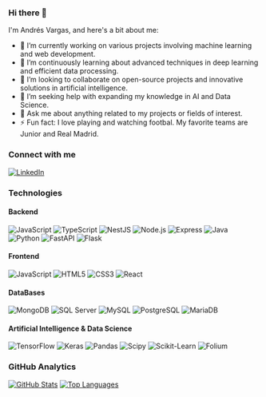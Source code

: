 ### Hi there 👋

I'm Andrés Vargas, and here's a bit about me:

- 🔭 I’m currently working on various projects involving machine learning and web development.
- 🌱 I’m continuously learning about advanced techniques in deep learning and efficient data processing.
- 👯 I’m looking to collaborate on open-source projects and innovative solutions in artificial intelligence.
- 🤔 I’m seeking help with expanding my knowledge in AI and Data Science.
- 💬 Ask me about anything related to my projects or fields of interest.
- ⚡ Fun fact: I love playing and watching footbal. My favorite teams are Junior and Real Madrid.

### Connect with me
[![LinkedIn](https://img.shields.io/badge/LinkedIn-blue?style=flat-square&logo=linkedin&logoColor=white)](https://www.linkedin.com/in/andresfvargas10/)

### Technologies
#### Backend
![JavaScript](https://img.shields.io/badge/-JavaScript-F7DF1E?style=flat-square&logo=javascript&logoColor=white)
![TypeScript](https://img.shields.io/badge/-TypeScript-3178C6?style=flat-square&logo=typescript&logoColor=white)
![NestJS](https://img.shields.io/badge/-NestJS-E0234E?style=flat-square&logo=nestjs&logoColor=white)
![Node.js](https://img.shields.io/badge/-Node.js-339933?style=flat-square&logo=node.js&logoColor=white)
![Express](https://img.shields.io/badge/-Express-000000?style=flat-square&logo=express&logoColor=white)
![Java](https://img.shields.io/badge/-Java-007396?style=flat-square&logo=java&logoColor=white)
![Python](https://img.shields.io/badge/-Python-3776AB?style=flat-square&logo=python&logoColor=white)
![FastAPI](https://img.shields.io/badge/-FastAPI-009688?style=flat-square&logo=fastapi&logoColor=white)
![Flask](https://img.shields.io/badge/-Flask-000000?style=flat-square&logo=flask&logoColor=white)


#### Frontend
![JavaScript](https://img.shields.io/badge/-JavaScript-F7DF1E?style=flat-square&logo=javascript&logoColor=black)
![HTML5](https://img.shields.io/badge/-HTML5-E34F26?style=flat-square&logo=html5&logoColor=white)
![CSS3](https://img.shields.io/badge/-CSS3-1572B6?style=flat-square&logo=css3&logoColor=white)
![React](https://img.shields.io/badge/-React-61DAFB?style=flat-square&logo=react&logoColor=black)

#### DataBases
![MongoDB](https://img.shields.io/badge/-MongoDB-47A248?style=flat-square&logo=mongodb&logoColor=white)
![SQL Server](https://img.shields.io/badge/-SQL%20Server-CC2927?style=flat-square&logo=microsoft-sql-server&logoColor=white)
![MySQL](https://img.shields.io/badge/-MySQL-4479A1?style=flat-square&logo=mysql&logoColor=white)
![PostgreSQL](https://img.shields.io/badge/-PostgreSQL-336791?style=flat-square&logo=postgresql&logoColor=white)
![MariaDB](https://img.shields.io/badge/-MariaDB-003545?style=flat-square&logo=mariadb&logoColor=white)

#### Artificial Intelligence & Data Science
![TensorFlow](https://img.shields.io/badge/-TensorFlow-FF6F00?style=flat-square&logo=tensorflow&logoColor=white)
![Keras](https://img.shields.io/badge/-Keras-D00000?style=flat-square&logo=keras&logoColor=white)
![Pandas](https://img.shields.io/badge/-Pandas-150458?style=flat-square&logo=pandas&logoColor=white)
![Scipy](https://img.shields.io/badge/-Scipy-8CAAE6?style=flat-square&logo=scipy&logoColor=white)
![Scikit-Learn](https://img.shields.io/badge/-scikit_learn-F7931E?style=flat-square&logo=scikit-learn&logoColor=white)
![Folium](https://img.shields.io/badge/-Folium-77B829?style=flat-square&logoColor=white)

### GitHub Analytics
[![GitHub Stats](https://github-readme-stats.vercel.app/api?username=AndresFVargasV&show_icons=true&theme=blue-white)](https://github.com/AndresFVargasV)
[![Top Languages](https://github-readme-stats.vercel.app/api/top-langs/?username=AndresFVargasV&layout=compact&theme=blue-white)](https://github.com/AndresFVargasV)




